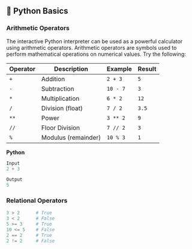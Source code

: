 <h2>🐍 Python Basics</h2> 

<h3> Arithmetic Operators </h3>
<p>The interactive Python interpreter can be used as a powerful calculator using arithmetic operators. Arithmetic operators are symbols used to perform mathematical operations on numerical values. Try the following: </p>

| Operator | Description           | Example   | Result |
|----------|-----------------------|-----------|--------|
| `+`      | Addition              | `2 + 3`   | `5`    |
| `-`      | Subtraction           | `10 - 7`  | `3`    |
| `*`      | Multiplication        | `6 * 2`   | `12`   |
| `/`      | Division (float)      | `7 / 2`   | `3.5`  |
| `**`     | Power                 | `3 ** 2`  | `9`    |
| `//`     | Floor Division        | `7 // 2`  | `3`    |
| `%`      | Modulus (remainder)   | `10 % 3`  | `1`    |

**Python**
```python
Input
2 + 3

Output
5
```

<h3> Relational Operators </h3>

```python
3 > 2      # True
3 < 2      # False
5 >= 3     # True
10 <= 5    # False
2 == 2     # True
2 != 2     # False

